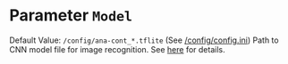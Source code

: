 # Parameter `Model`
Default Value: `/config/ana-cont_*.tflite` (See [/config/config.ini](https://github.com/jomjol/AI-on-the-edge-device/blob/master/sd-card/config/config.ini))
Path to CNN model file for image recognition. See [here](../Choosing-the-Model) for details. 
